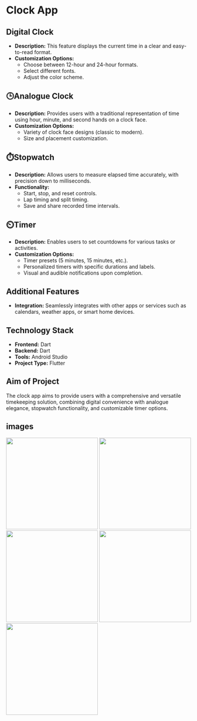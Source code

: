 # Clock App

## Digital Clock
- **Description:** This feature displays the current time in a clear and easy-to-read format.
- **Customization Options:**
    - Choose between 12-hour and 24-hour formats.
    - Select different fonts.
    - Adjust the color scheme.

## 🕒Analogue Clock
- **Description:** Provides users with a traditional representation of time using hour, minute, and second hands on a clock face.
- **Customization Options:**
    - Variety of clock face designs (classic to modern).
    - Size and placement customization.

## ⏱️Stopwatch
- **Description:** Allows users to measure elapsed time accurately, with precision down to milliseconds.
- **Functionality:**
    - Start, stop, and reset controls.
    - Lap timing and split timing.
    - Save and share recorded time intervals.

## ⏲️Timer
- **Description:** Enables users to set countdowns for various tasks or activities.
- **Customization Options:**
    - Timer presets (5 minutes, 15 minutes, etc.).
    - Personalized timers with specific durations and labels.
    - Visual and audible notifications upon completion.

## Additional Features
- **Integration:** Seamlessly integrates with other apps or services such as calendars, weather apps, or smart home devices.

## Technology Stack
- **Frontend:** Dart
- **Backend:** Dart
- **Tools:** Android Studio
- **Project Type:** Flutter

## Aim of Project
The clock app aims to provide users with a comprehensive and versatile timekeeping solution, combining digital convenience with analogue elegance, stopwatch functionality, and customizable timer options.


## images

<img src = "https://github.com/Taksh-Malaviya/Clock-App/assets/150029733/9ab6ed16-a2d9-433b-814d-2af302fcb891" width="250">
<img src = "https://github.com/Taksh-Malaviya/Clock-App/assets/150029733/2041f3f7-9552-4e54-a7f9-12b4aa4f8a19" width="250">
<img src = "https://github.com/Taksh-Malaviya/Clock-App/assets/150029733/9e7cf3f4-8d5b-4b58-a19d-c7d6173564ac" width="250">
<img src = "https://github.com/Taksh-Malaviya/Clock-App/assets/150029733/457c0df7-abd6-418e-a08f-a54c8848aa7a" width="250">
<img src = "https://github.com/Taksh-Malaviya/Clock-App/assets/150029733/13de2088-a138-4fb8-be87-5cad8356c686" width="250">
